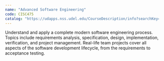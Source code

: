 ```yaml
---
name: "Advanced Software Engineering"
code: CISC475
catalog: "https://udapps.nss.udel.edu/CourseDescription/info?searchKey=2020%7cCISC475"
---
```


Understand and apply a complete modern software engineering process. Topics include requirements analysis, specification, design, implementation, verification, and project management. Real-life team projects cover all aspects of the software development lifecycle, from the requirements to acceptance testing.